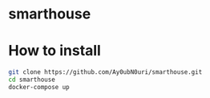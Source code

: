 # smarthouse

# How to install

```bash
git clone https://github.com/Ay0ubN0uri/smarthouse.git
cd smarthouse
docker-compose up
```
